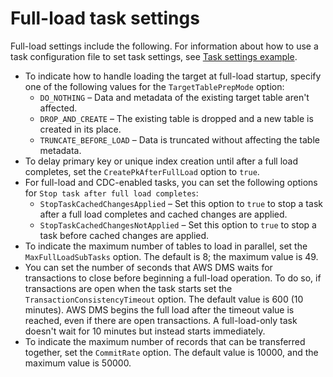 # Full\-load task settings<a name="CHAP_Tasks.CustomizingTasks.TaskSettings.FullLoad"></a>

Full\-load settings include the following\. For information about how to use a task configuration file to set task settings, see [Task settings example](CHAP_Tasks.CustomizingTasks.TaskSettings.md#CHAP_Tasks.CustomizingTasks.TaskSettings.Example)\.
+ To indicate how to handle loading the target at full\-load startup, specify one of the following values for the `TargetTablePrepMode` option: 
  +  `DO_NOTHING` – Data and metadata of the existing target table aren't affected\. 
  +  `DROP_AND_CREATE` – The existing table is dropped and a new table is created in its place\. 
  +  `TRUNCATE_BEFORE_LOAD` – Data is truncated without affecting the table metadata\.
+ To delay primary key or unique index creation until after a full load completes, set the `CreatePkAfterFullLoad` option to `true`\.
+ For full\-load and CDC\-enabled tasks, you can set the following options for `Stop task after full load completes`: 
  + `StopTaskCachedChangesApplied` – Set this option to `true` to stop a task after a full load completes and cached changes are applied\. 
  + `StopTaskCachedChangesNotApplied` – Set this option to `true` to stop a task before cached changes are applied\. 
+ To indicate the maximum number of tables to load in parallel, set the `MaxFullLoadSubTasks` option\. The default is 8; the maximum value is 49\.
+ You can set the number of seconds that AWS DMS waits for transactions to close before beginning a full\-load operation\. To do so, if transactions are open when the task starts set the `TransactionConsistencyTimeout` option\. The default value is 600 \(10 minutes\)\. AWS DMS begins the full load after the timeout value is reached, even if there are open transactions\. A full\-load\-only task doesn't wait for 10 minutes but instead starts immediately\.
+ To indicate the maximum number of records that can be transferred together, set the `CommitRate` option\. The default value is 10000, and the maximum value is 50000\.
